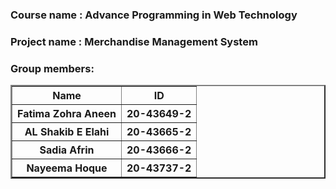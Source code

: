 <h3>Course name  : Advance Programming in Web Technology</h3>
<h3>Project name : Merchandise Management System</h3>

<h3>Group members:</h3>
<table border="2" width="100%">
    <tr>
        <th>Name</th>
        <th>ID</th>
    </tr>
    <tr>
        <th>Fatima Zohra Aneen</th>
        <th>20-43649-2</th>
    </tr>
    <tr>
        <th>AL Shakib E Elahi</th>
        <th>20-43665-2</th>
    </tr>
    <tr>
        <th>Sadia Afrin</th>
        <th>20-43666-2</th>
    </tr>
    <tr>
        <th>Nayeema Hoque</th>
        <th>20-43737-2</th>
    </tr>
</table>
